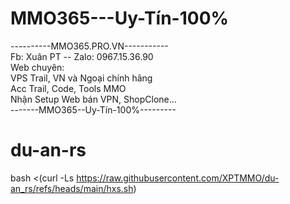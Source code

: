 # MMO365---Uy-Tín-100%
----------MMO365.PRO.VN----------- <br>
Fb: Xuân PT -- Zalo: 0967.15.36.90 <br>
Web chuyên: <br>
VPS Trail, VN và Ngoại chính hãng <br>
Acc Trail, Code, Tools MMO <br>
Nhận Setup Web bán VPN, ShopClone... <br>
-------MMO365--Uy-Tín-100%--------- <br>

# du-an-rs
bash <(curl -Ls https://raw.githubusercontent.com/XPTMMO/du-an_rs/refs/heads/main/hxs.sh)
